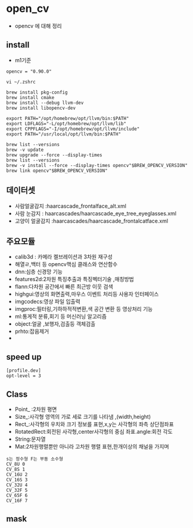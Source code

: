 # open_cv

- opencv 에 대해 정리


## install
- m1기준
```
opencv = "0.90.0"
```
```
vi ~/.zshrc
```
```
brew install pkg-config
brew install cmake
brew install --debug llvm-dev
brew install libopencv-dev
```
```
export PATH="/opt/homebrew/opt/llvm/bin:$PATH"
export LDFLAGS="-L/opt/homebrew/opt/llvm/lib"
export CPPFLAGS="-I/opt/homebrew/opt/llvm/include"
export PATH="/usr/local/opt/llvm/bin:$PATH"
```

```
brew list --versions
brew -v update
brew upgrade --force --display-times
brew list --versions
brew -v install --force --display-times opencv"$BREW_OPENCV_VERSION"
brew link opencv"$BREW_OPENCV_VERSION"
```

## 데이터셋
- 사람얼굴감지 :haarcascade_frontalface_alt.xml
- 사람 눈감지 : haarcascades/haarcascade_eye_tree_eyeglasses.xml
- 고양이 얼굴감지 :haarcascades/haarcascade_frontalcatface.xml


 ## 주요모듈
 - calib3d : 카메라 켈브레이션과 3차원 재구성
 - 해열ㄹ,백터 등 opencv핵심 클래스와 연산함수
 - dnn:심층 신경망 기능
 - features2d:2차원 특징추출과  특징벡터기술 ,매칭방법
 - flann:다차원 공간에서 빠른 최근방 이웃 검색
 - highgui:영상의 화면출력,마우스 이벤트 처리등 사용자 인터페이스
 - imgcodecs:영상 파일 입출력
 - imgproc:필터링,기하하적적변환,색 공간 변환 등 영상처리 기능
 - ml:통게적 분류,회기 등 머신러닝 알고리즘
 - object:얼굴 ,보행자,검출등 객체검출
 - prhto:잡음제거
- 
## speed up
```
[profile.dev]
opt-level = 3
```



## Class
- Point_ :2차원 평면
- Size_:사각형 영역의 가로  세로 크기를 나타냄  ,(width,height)
- Rect_:사각형의 우치와 크기 정보를 표현,x,y는 사각형의 좌측 상단점좌표
- RotatedRect:회전된 사각형,center사각형의 중심 좌표.angle:회전 각도
- String:문자열
- Mat:2차원행렬뿐만 아니라 고차원 행렬 표현,한개이상의 채널을 가지며

```
s는 정수형 F는 부동 소수형
CV_8U 0
CV_8S 1
CV_16U 2
CV_16S 3
CV_32U 4
CV_32F 5
CV_65F 6
CV_16F 7
```


## mask

